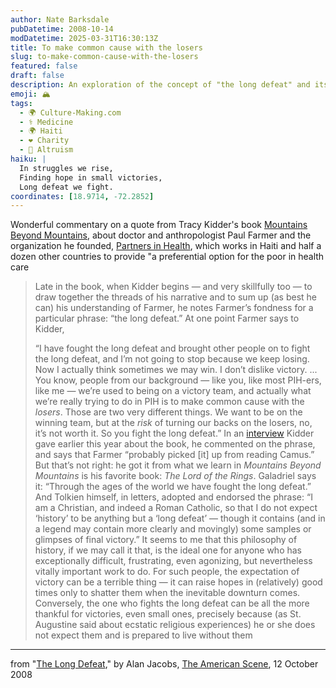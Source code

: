 ```yaml
---
author: Nate Barksdale
pubDatetime: 2008-10-14
modDatetime: 2025-03-31T16:30:13Z
title: To make common cause with the losers
slug: to-make-common-cause-with-the-losers
featured: false
draft: false
description: An exploration of the concept of "the long defeat" and its significance in meaningful work, as interpreted by Paul Farmer and captured in Tracy Kidder's narrative.
emoji: 🏔️
tags:
  - 🌍 Culture-Making.com
  - ⚕️ Medicine
  - 🌍 Haiti
  - ❤️ Charity
  - 🤝 Altruism
haiku: |
  In struggles we rise,  
  Finding hope in small victories,  
  Long defeat we fight.
coordinates: [18.9714, -72.2852]
---
```


Wonderful commentary on a quote from Tracy Kidder's book [Mountains Beyond Mountains](https://www.google.com/search?q=%22Mountains%20Beyond%20Mountains%22%20amazon.com), about doctor and anthropologist Paul Farmer and the organization he founded, [Partners in Health](http://web.archive.org/web/20091013125707/http://www.pih.org/home.html), which works in Haiti and half a dozen other countries to provide "a preferential option for the poor in health care

> Late in the book, when Kidder begins — and very skillfully too — to draw together the threads of his narrative and to sum up (as best he can) his understanding of Farmer, he notes Farmer’s fondness for a particular phrase: “the long defeat.” At one point Farmer says to Kidder,
>
> “I have fought the long defeat and brought other people on to fight the long defeat, and I’m not going to stop because we keep losing. Now I actually think sometimes we may win. I don’t dislike victory. ... You know, people from our background — like you, like most PIH-ers, like me — we’re used to being on a victory team, and actually what we’re really trying to do in PIH is to make common cause with the _losers_. Those are two very different things. We want to be on the winning team, but at the _risk_ of turning our backs on the losers, no, it’s not worth it. So you fight the long defeat.”
> In an [interview](http://www.huffingtonpost.com/mark-klempner/a-conversation-with-tracy_b_91799.html) Kidder gave earlier this year about the book, he commented on the phrase, and says that Farmer “probably picked [it] up from reading Camus.” But that’s not right: he got it from what we learn in _Mountains Beyond Mountains_ is his favorite book: _The Lord of the Rings_. Galadriel says it: “Through the ages of the world we have fought the long defeat.” And Tolkien himself, in letters, adopted and endorsed the phrase: “I am a Christian, and indeed a Roman Catholic, so that I do not expect ‘history’ to be anything but a ‘long defeat’ — though it contains (and in a legend may contain more clearly and movingly) some samples or glimpses of final victory.”
> It seems to me that this philosophy of history, if we may call it that, is the ideal one for anyone who has exceptionally difficult, frustrating, even agonizing, but nevertheless vitally important work to do. For such people, the expectation of victory can be a terrible thing — it can raise hopes in (relatively) good times only to shatter them when the inevitable downturn comes. Conversely, the one who fights the long defeat can be all the more thankful for victories, even small ones, precisely because (as St. Augustine said about ecstatic religious experiences) he or she does not expect them and is prepared to live without them

---

from "[The Long Defeat](http://web.archive.org/web/20220815140201/http://theamericanscene.com/2008/10/13/the-long-defeat)," by Alan Jacobs, [The American Scene](http://web.archive.org/web/20220815140201/http://theamericanscene.com/2008/10/13/the-long-defeat), 12 October 2008
